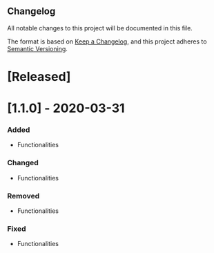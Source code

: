 Changelog
---------

All notable changes to this project will be documented in this file.

The format is based on [Keep a Changelog](https://keepachangelog.com/en/1.0.0/),
and this project adheres to [Semantic Versioning](https://semver.org/spec/v2.0.0.html).

[Released]
==========

[1.1.0] - 2020-03-31
====================

### Added
- Functionalities

### Changed
- Functionalities

### Removed
- Functionalities

### Fixed
- Functionalities